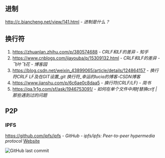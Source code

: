 ## 进制

http://c.biancheng.net/view/141.html - *进制是什么？*

## 换行符

1. https://zhuanlan.zhihu.com/p/380574688 - *CRLF和LF的差异 - 知乎*
2. https://www.cnblogs.com/jiayouba/p/15309132.html - *CRLF和LF的差异 - 飞叶飞花 - 博客园*
3. https://blog.csdn.net/weixin_43899065/article/details/124864157 - *换行符CRLF LF及在GIT设置_git 换行符_幸运的lucia的博客-CSDN博客*
4. https://www.jianshu.com/p/6c6ae0c8daa5 - *换行符(CRLF/LF) - 简书*
5. https://qa.1r1g.com/sf/ask/1946753091/ - *如何在单个文件中用lf替换crlf | 那些遇到过的问题*


## P2P

### IPFS

https://github.com/ipfs/ipfs - *GitHub - ipfs/ipfs: Peer-to-peer hypermedia protocol* [Website](https://ipfs.tech/)

![GitHub last commit](https://flat.badgen.net/github/last-commit/ipfs/ipfs?icon=github&color=blue)
